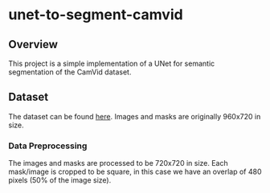 # unet-to-segment-camvid

## Overview

This project is a simple implementation of a UNet for semantic segmentation of the CamVid dataset.

## Dataset

The dataset can be found [here](https://github.com/alexgkendall/SegNet-Tutorial/tree/master/CamVid).
Images and masks are originally 960x720 in size.

### Data Preprocessing

The images and masks are processed to be 720x720 in size.
Each mask/image is cropped to be square, in this case we have an overlap of 480 pixels (50% of the image size).







